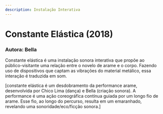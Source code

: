 ```yaml
---
description: Instalação Interativa
---
```


# Constante Elástica \(2018\)

### Autora: Bella

Constante elástica é uma instalação sonora interativa que propõe ao público-visitante uma relação entre o novelo de arame e o corpo. Fazendo uso de dispositivos que captam as vibrações do material metálico, essa interação é traduzida em som.

\[constante elástica é um desdobramento da performance arame, desenvolvida por Chico Lima \(dança\) e Bella \(criação sonora\). A performance é uma ação coreográfica contínua guiada por um longo fio de arame. Esse fio, ao longo do percurso, resulta em um emaranhado, revelando uma sonoridade/eco/ficção sonora.\]

